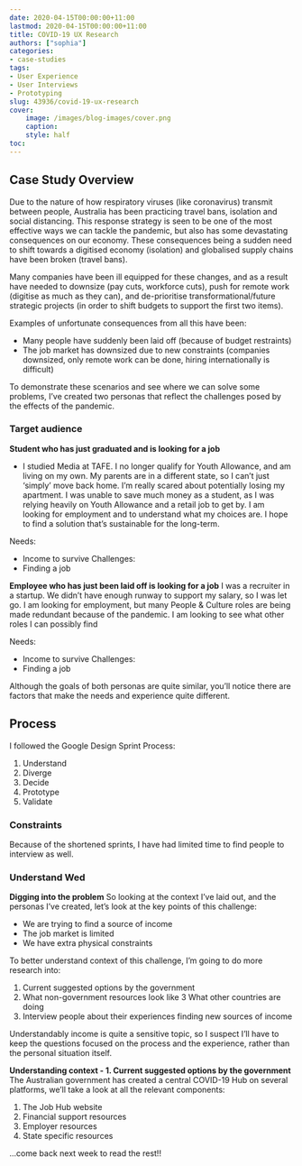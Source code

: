 ```yaml
---
date: 2020-04-15T00:00:00+11:00
lastmod: 2020-04-15T00:00:00+11:00
title: COVID-19 UX Research
authors: ["sophia"]
categories:
- case-studies
tags:
- User Experience
- User Interviews
- Prototyping
slug: 43936/covid-19-ux-research
cover:
    image: /images/blog-images/cover.png
    caption: 
    style: half
toc: 
---
```


## Case Study Overview
Due to the nature of how respiratory viruses (like coronavirus) transmit between people, Australia has been practicing travel bans, isolation and social distancing. This response strategy is seen to be one of the most effective ways we can tackle the pandemic, but also has some devastating consequences on our economy. These consequences being a sudden need to shift towards a digitised economy (isolation) and globalised supply chains have been broken (travel bans). 

Many companies have been ill equipped for these changes, and as a result have needed to downsize (pay cuts, workforce cuts), push for remote work (digitise as much as they can), and de-prioritise transformational/future strategic projects (in order to shift budgets to support the first two items).

Examples of unfortunate consequences from all this have been:
- Many people have suddenly been laid off (because of budget restraints)
- The job market has downsized due to new constraints (companies downsized, only remote work can be done, hiring internationally is difficult)

To demonstrate these scenarios and see where we can solve some problems, I’ve created two personas that reflect the challenges posed by the effects of the pandemic.

### Target audience
**Student who has just graduated and is looking for a job**
- I studied Media at TAFE. I no longer qualify for Youth Allowance, and am living on my own. My parents are in a different state, so I can’t just ‘simply’ move back home. I’m really scared about potentially losing my apartment. I was unable to save much money as a student, as I was relying heavily on Youth Allowance and a retail job to get by. I am looking for employment and to understand what my choices are. I hope to find a solution that’s sustainable for the long-term.

Needs:
- Income to survive
Challenges:
- Finding a job

**Employee who has just been laid off is looking for a job**
I was a recruiter in a startup. We didn’t have enough runway to support my salary, so I was let go. I am looking for employment, but many People & Culture roles are being made redundant because of the pandemic. I am looking to see what other roles I can possibly find 

Needs:
- Income to survive
Challenges:
- Finding a job

Although the goals of both personas are quite similar, you’ll notice there are factors that make the needs and experience quite different.

## Process
I followed the Google Design Sprint Process:
1. Understand
2. Diverge
3. Decide
4. Prototype
5. Validate


### Constraints
Because of the shortened sprints, I have had limited time to find people to interview as well.

### Understand Wed
**Digging into the problem**
So looking at the context I’ve laid out, and the personas I’ve created, let’s look at the key points of this challenge:
- We are trying to find a source of income
- The job market is limited
- We have extra physical constraints 

To better understand context of this challenge, I’m going to do more research into:
1. Current suggested options by the government
2. What non-government resources look like
3 What other countries are doing
4. Interview people about their experiences finding new sources of income 

Understandably income is quite a sensitive topic, so I suspect I’ll have to keep the questions focused on the process and the experience, rather than the personal situation itself.


**Understanding context - 1. Current suggested options by the government**
The Australian government has created a central COVID-19 Hub on several platforms, we’ll take a look at all the relevant components:
1. The Job Hub website
2. Financial support resources
3. Employer resources
4. State specific resources

...come back next week to read the rest!!

